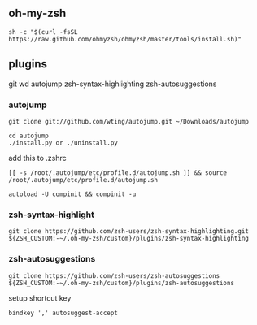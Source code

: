 ## oh-my-zsh

```
sh -c "$(curl -fsSL https://raw.github.com/ohmyzsh/ohmyzsh/master/tools/install.sh)"
```

## plugins

git wd autojump zsh-syntax-highlighting zsh-autosuggestions

### autojump

```
git clone git://github.com/wting/autojump.git ~/Downloads/autojump

cd autojump
./install.py or ./uninstall.py
```

add this to .zshrc

```
[[ -s /root/.autojump/etc/profile.d/autojump.sh ]] && source /root/.autojump/etc/profile.d/autojump.sh

autoload -U compinit && compinit -u
```


### zsh-syntax-highlight

```
git clone https://github.com/zsh-users/zsh-syntax-highlighting.git ${ZSH_CUSTOM:-~/.oh-my-zsh/custom}/plugins/zsh-syntax-highlighting
```

### zsh-autosuggestions

```
git clone https://github.com/zsh-users/zsh-autosuggestions ${ZSH_CUSTOM:-~/.oh-my-zsh/custom}/plugins/zsh-autosuggestions
```

setup shortcut key

```
bindkey ',' autosuggest-accept
```